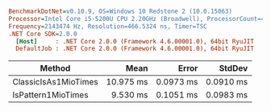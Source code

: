 ``` ini

BenchmarkDotNet=v0.10.9, OS=Windows 10 Redstone 2 (10.0.15063)
Processor=Intel Core i5-5200U CPU 2.20GHz (Broadwell), ProcessorCount=4
Frequency=2143474 Hz, Resolution=466.5324 ns, Timer=TSC
.NET Core SDK=2.0.0
  [Host]     : .NET Core 2.0.0 (Framework 4.6.00001.0), 64bit RyuJIT
  DefaultJob : .NET Core 2.0.0 (Framework 4.6.00001.0), 64bit RyuJIT


```
 |               Method |      Mean |     Error |    StdDev |
 |--------------------- |----------:|----------:|----------:|
 | ClassicIsAs1MioTimes | 10.975 ms | 0.0973 ms | 0.0910 ms |
 |   IsPattern1MioTimes |  9.530 ms | 0.1051 ms | 0.0983 ms |
